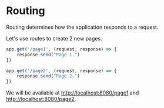 # Routing

Routing determines how the application responds to a request.

Let's use routes to create 2 new pages.

```javascript
app.get('/page1', (request, response) => {
    response.send("Page 1.")
})

app.get('/page2', (request, response) => {
    response.send("Page 2.")
})
```

We will be available at [http://localhost:8080/page1](http://localhost:8080/page1) and [http://localhost:8080/page2](http://localhost:8080/page2).


